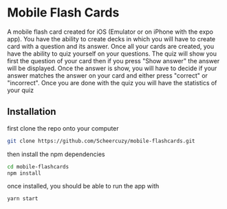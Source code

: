 # Mobile Flash Cards

A mobile flash card created for iOS (Emulator or on iPhone with the expo app). You have the ability to create decks in which you will have to create card with a question and its answer. Once all your cards are created, you have the ability to quiz yourself on your questions. The quiz will show you first the question of your card then if you press "Show answer" the answer will be displayed. Once the answer is show, you will have to decide if your answer matches the answer on your card and either press "correct" or "incorrect". Once you are done with the quiz you will have the statistics of your quiz 

## Installation

first clone the repo onto your computer

```bash
git clone https://github.com/Scheercuzy/mobile-flashcards.git
```

then install the npm dependencies

```bash
cd mobile-flashcards
npm install
```

once installed, you should be able to run the app with 

```bash
yarn start
```